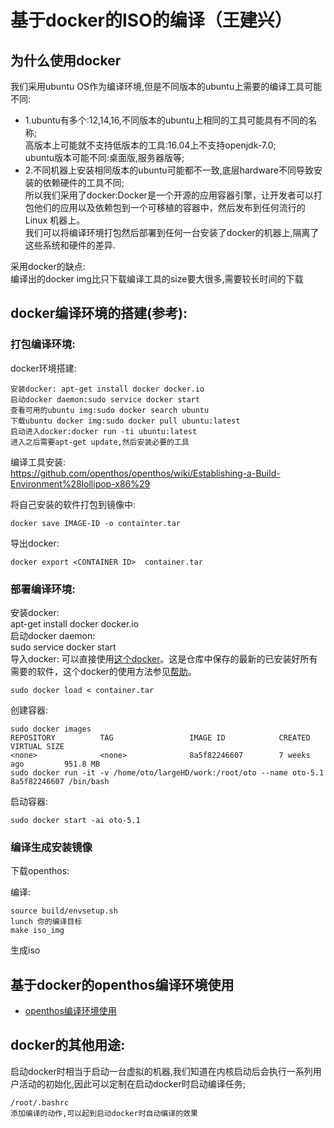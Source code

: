 # 基于docker的ISO的编译（王建兴）
## 为什么使用docker
我们采用ubuntu OS作为编译环境,但是不同版本的ubuntu上需要的编译工具可能不同:  
- 1.ubuntu有多个:12,14,16,不同版本的ubuntu上相同的工具可能具有不同的名称;  
高版本上可能就不支持低版本的工具:16.04上不支持openjdk-7.0;  
ubuntu版本可能不同:桌面版,服务器版等;  
- 2.不同机器上安装相同版本的ubuntu可能都不一致,底层hardware不同导致安装的依赖硬件的工具不同;  
所以我们采用了docker:Docker是一个开源的应用容器引擎，让开发者可以打包他们的应用以及依赖包到一个可移植的容器中，然后发布到任何流行的 Linux 机器上。  
我们可以将编译环境打包然后部署到任何一台安装了docker的机器上,隔离了这些系统和硬件的差异.  

采用docker的缺点:  
编译出的docker img比只下载编译工具的size要大很多,需要较长时间的下载  
## docker编译环境的搭建(参考):
### 打包编译环境:
docker环境搭建:  
```
安装docker: apt-get install docker docker.io
启动docker daemon:sudo service docker start
查看可用的ubuntu img:sudo docker search ubuntu
下载ubuntu docker img:sudo docker pull ubuntu:latest
启动进入docker:docker run -ti ubuntu:latest
进入之后需要apt-get update,然后安装必要的工具
```
编译工具安装:  
https://github.com/openthos/openthos/wiki/Establishing-a-Build-Environment%28lollipop-x86%29  

将自己安装的软件打包到镜像中:
```
docker save IMAGE-ID -o containter.tar
```
导出docker:
```
docker export <CONTAINER ID>  container.tar  
```
### 部署编译环境:
安装docker:   
apt-get install docker docker.io  
启动docker daemon:  
sudo service docker start  
导入docker:
可以直接使用[这个docker](https://github.com/openthos/tools_analysis/tree/master/openthos_compile_env)。这是仓库中保存的最新的已安装好所有需要的软件，这个docker的使用方法参见[帮助](https://github.com/openthos/tools_analysis/blob/master/README.md)。
```
sudo docker load < container.tar
```
创建容器:
```
sudo docker images
REPOSITORY          TAG                 IMAGE ID            CREATED             VIRTUAL SIZE
<none>              <none>              8a5f82246607        7 weeks ago         951.8 MB
sudo docker run -it -v /home/oto/largeHD/work:/root/oto --name oto-5.1 8a5f82246607 /bin/bash
```
启动容器:
```
sudo docker start -ai oto-5.1
```
### 编译生成安装镜像
下载openthos:

编译:
```
source build/envsetup.sh
lunch 你的编译目标
make iso_img
```
生成iso  

## 基于docker的openthos编译环境使用
 * [openthos编译环境使用](https://github.com/openthos/tools_analysis/blob/master/README.md)

## docker的其他用途:
启动docker时相当于启动一台虚拟的机器,我们知道在内核启动后会执行一系列用户活动的初始化,因此可以定制在启动docker时启动编译任务;
```
/root/.bashrc
添加编译的动作,可以起到启动docker时自动编译的效果
```
